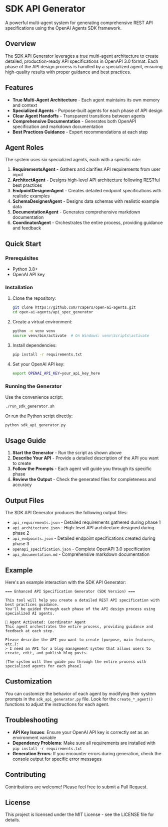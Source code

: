 # SDK API Generator

A powerful multi-agent system for generating comprehensive REST API specifications using the OpenAI Agents SDK framework.

## Overview

The SDK API Generator leverages a true multi-agent architecture to create detailed, production-ready API specifications in OpenAPI 3.0 format. Each phase of the API design process is handled by a specialized agent, ensuring high-quality results with proper guidance and best practices.

## Features

- **True Multi-Agent Architecture** - Each agent maintains its own memory and context
- **Specialized Agents** - Purpose-built agents for each phase of API design
- **Clear Agent Handoffs** - Transparent transitions between agents
- **Comprehensive Documentation** - Generates both OpenAPI specification and markdown documentation
- **Best Practices Guidance** - Expert recommendations at each step

## Agent Roles

The system uses six specialized agents, each with a specific role:

1. **RequirementsAgent** - Gathers and clarifies API requirements from user input
2. **ArchitectAgent** - Designs high-level API architecture following RESTful best practices
3. **EndpointDesignerAgent** - Creates detailed endpoint specifications with realistic examples
4. **SchemaDesignerAgent** - Designs data schemas with realistic example data
5. **DocumentationAgent** - Generates comprehensive markdown documentation
6. **CoordinatorAgent** - Orchestrates the entire process, providing guidance and feedback

## Quick Start

### Prerequisites

- Python 3.8+
- OpenAI API key

### Installation

1. Clone the repository:
   ```bash
   git clone https://github.com/rcapers/open-ai-agents.git
   cd open-ai-agents/api_spec_generator
   ```

2. Create a virtual environment:
   ```bash
   python -m venv venv
   source venv/bin/activate  # On Windows: venv\Scripts\activate
   ```

3. Install dependencies:
   ```bash
   pip install -r requirements.txt
   ```

4. Set your OpenAI API key:
   ```bash
   export OPENAI_API_KEY=your_api_key_here
   ```

### Running the Generator

Use the convenience script:
```bash
./run_sdk_generator.sh
```

Or run the Python script directly:
```bash
python sdk_api_generator.py
```

## Usage Guide

1. **Start the Generator** - Run the script as shown above
2. **Describe Your API** - Provide a detailed description of the API you want to create
3. **Follow the Prompts** - Each agent will guide you through its specific phase
4. **Review the Output** - Check the generated files for completeness and accuracy

## Output Files

The SDK API Generator produces the following output files:

- `api_requirements.json` - Detailed requirements gathered during phase 1
- `api_architecture.json` - High-level API architecture designed during phase 2
- `api_endpoints.json` - Detailed endpoint specifications created during phase 3
- `openapi_specification.json` - Complete OpenAPI 3.0 specification
- `api_documentation.md` - Comprehensive markdown documentation

## Example

Here's an example interaction with the SDK API Generator:

```
=== Enhanced API Specification Generator (SDK Version) ===

This tool will help you create a detailed REST API specification with best practices guidance.
You'll be guided through each phase of the API design process using specialized AI agents.

🔄 Agent Activated: Coordinator Agent
This agent orchestrates the entire process, providing guidance and feedback at each step.

Please describe the API you want to create (purpose, main features, etc.):
> I need an API for a blog management system that allows users to create, edit, and publish blog posts.

[The system will then guide you through the entire process with specialized agents for each phase]
```

## Customization

You can customize the behavior of each agent by modifying their system prompts in the `sdk_api_generator.py` file. Look for the `create_*_agent()` functions to adjust the instructions for each agent.

## Troubleshooting

- **API Key Issues**: Ensure your OpenAI API key is correctly set as an environment variable
- **Dependency Problems**: Make sure all requirements are installed with `pip install -r requirements.txt`
- **Generation Errors**: If you encounter errors during generation, check the console output for specific error messages

## Contributing

Contributions are welcome! Please feel free to submit a Pull Request.

## License

This project is licensed under the MIT License - see the LICENSE file for details.
